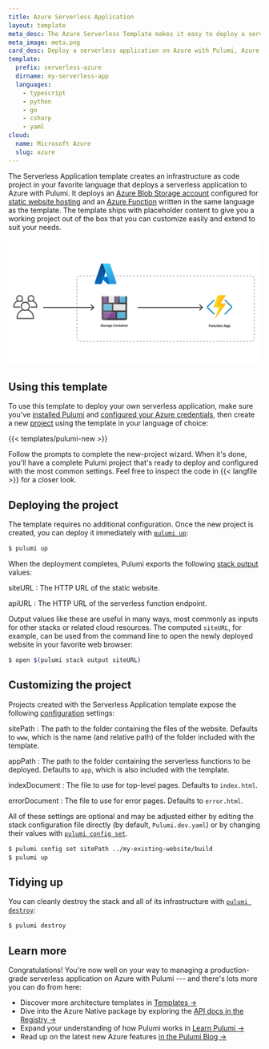 ```yaml
---
title: Azure Serverless Application
layout: template
meta_desc: The Azure Serverless Template makes it easy to deploy a serverless application on Azure with Pulumi, Azure Functions, and Azure Blob Storage.
meta_image: meta.png
card_desc: Deploy a serverless application on Azure with Pulumi, Azure Functions, and Azure Blob Storage.
template:
  prefix: serverless-azure
  dirname: my-serverless-app
  languages:
    - typescript
    - python
    - go
    - csharp
    - yaml
cloud:
  name: Microsoft Azure
  slug: azure
---
```


The Serverless Application template creates an infrastructure as code project in your favorite language that deploys a serverless application to Azure with Pulumi. It deploys an [Azure Blob Storage account](/registry/packages/azure-native/api-docs/storage/storageaccount) configured for [static website hosting](/registry/packages/azure-native/api-docs/storage/storageaccountstaticwebsite) and an [Azure Function](/registry/packages/azure-native/api-docs/web/webappfunction) written in the same language as the template. The template ships with placeholder content to give you a working project out of the box that you can customize easily and extend to suit your needs.

![An architecture diagram of the Pulumi Azure Serverless Application template](./architecture.png)

## Using this template

To use this template to deploy your own serverless application, make sure you've [installed Pulumi](/docs/get-started/install) and [configured your Azure credentials](/registry/packages/azure/installation-configuration#credentials), then create a new [project](/docs/intro/concepts/project) using the template in your language of choice:

{{< templates/pulumi-new >}}

Follow the prompts to complete the new-project wizard. When it's done, you'll have a complete Pulumi project that's ready to deploy and configured with the most common settings. Feel free to inspect the code in {{< langfile >}} for a closer look.

## Deploying the project

The template requires no additional configuration. Once the new project is created, you can deploy it immediately with [`pulumi up`](/docs/reference/cli/pulumi_up):

```bash
$ pulumi up
```

When the deployment completes, Pulumi exports the following [stack output](/docs/intro/concepts/stack#outputs) values:

siteURL
: The HTTP URL of the static website.

apiURL
: The HTTP URL of the serverless function endpoint.

Output values like these are useful in many ways, most commonly as inputs for other stacks or related cloud resources. The computed `siteURL`, for example, can be used from the command line to open the newly deployed website in your favorite web browser:

```bash
$ open $(pulumi stack output siteURL)
```

## Customizing the project

Projects created with the Serverless Application template expose the following [configuration](/docs/intro/concepts/config) settings:

sitePath
: The path to the folder containing the files of the website. Defaults to `www`, which is the name (and relative path) of the folder included with the template.

appPath
: The path to the folder containing the serverless functions to be deployed. Defaults to `app`, which is also included with the template.

indexDocument
: The file to use for top-level pages. Defaults to `index.html`.

errorDocument
: The file to use for error pages. Defaults to `error.html`.

All of these settings are optional and may be adjusted either by editing the stack configuration file directly (by default, `Pulumi.dev.yaml`) or by changing their values with [`pulumi config set`](/docs/reference/cli/pulumi_config_set).

```bash
$ pulumi config set sitePath ../my-existing-website/build
$ pulumi up
```

## Tidying up

You can cleanly destroy the stack and all of its infrastructure with [`pulumi destroy`](/docs/reference/cli/pulumi_destroy):

```bash
$ pulumi destroy
```

## Learn more

Congratulations! You're now well on your way to managing a production-grade serverless application on Azure with Pulumi --- and there's lots more you can do from here:

* Discover more architecture templates in [Templates &rarr;](/templates)
* Dive into the Azure Native package by exploring the [API docs in the Registry &rarr;](/registry/packages/azure-native)
* Expand your understanding of how Pulumi works in [Learn Pulumi &rarr;](/learn)
* Read up on the latest new Azure features [in the Pulumi Blog &rarr;](/blog/tag/azure)
